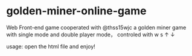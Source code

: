 # golden-miner-online-game

Web Front-end game cooperated with @thss15wjc 
a golden miner game with single mode and double player mode， controled with w s ↑ ↓

usage: open the html file and enjoy!
